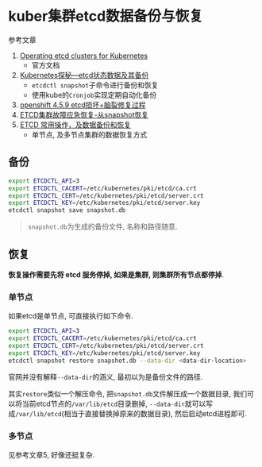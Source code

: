 # kuber集群etcd数据备份与恢复

参考文章

1. [Operating etcd clusters for Kubernetes](https://kubernetes.io/docs/tasks/administer-cluster/configure-upgrade-etcd/)
    - 官方文档
2. [Kubernetes探秘—etcd状态数据及其备份](https://my.oschina.net/u/2306127/blog/2979019)
    - `etcdctl snapshot`子命令进行备份和恢复
    - 使用kube的`Cronjob`实现定期自动化备份
3. [openshift 4.5.9 etcd损坏+脑裂修复过程](https://zhangguanzhang.github.io/2021/06/08/ocp4.5.9-restore-etcd/#/%E6%93%8D%E4%BD%9C)
4. [ETCD集群故障应急恢复-从snapshot恢复](https://blog.csdn.net/weixin_43845924/article/details/124975494)
5. [ETCD 常用操作，及数据备份和恢复](https://blog.csdn.net/zyw_0813/article/details/128912914)
    - 单节点, 及多节点集群的数据恢复方式

## 备份

```bash
export ETCDCTL_API=3
export ETCDCTL_CACERT=/etc/kubernetes/pki/etcd/ca.crt
export ETCDCTL_CERT=/etc/kubernetes/pki/etcd/server.crt
export ETCDCTL_KEY=/etc/kubernetes/pki/etcd/server.key
etcdctl snapshot save snapshot.db
```

> `snapshot.db`为生成的备份文件, 名称和路径随意.

## 恢复

**恢复操作需要先将 etcd 服务停掉, 如果是集群, 则集群所有节点都停掉**.

### 单节点

如果etcd是单节点, 可直接执行如下命令.

```bash
export ETCDCTL_API=3
export ETCDCTL_CACERT=/etc/kubernetes/pki/etcd/ca.crt
export ETCDCTL_CERT=/etc/kubernetes/pki/etcd/server.crt
export ETCDCTL_KEY=/etc/kubernetes/pki/etcd/server.key
etcdctl snapshot restore snapshot.db --data-dir <data-dir-location>
```

官网并没有解释`--data-dir`的涵义, 最初以为是备份文件的路径.

其实`restore`类似一个解压命令, 把`snapshot.db`文件解压成一个数据目录, 我们可以将当前etcd节点的`/var/lib/etcd`目录删掉, `--data-dir`就可以写成`/var/lib/etcd`(相当于直接替换掉原来的数据目录), 然后启动etcd进程即可.

### 多节点

见参考文章5, 好像还挺复杂.
